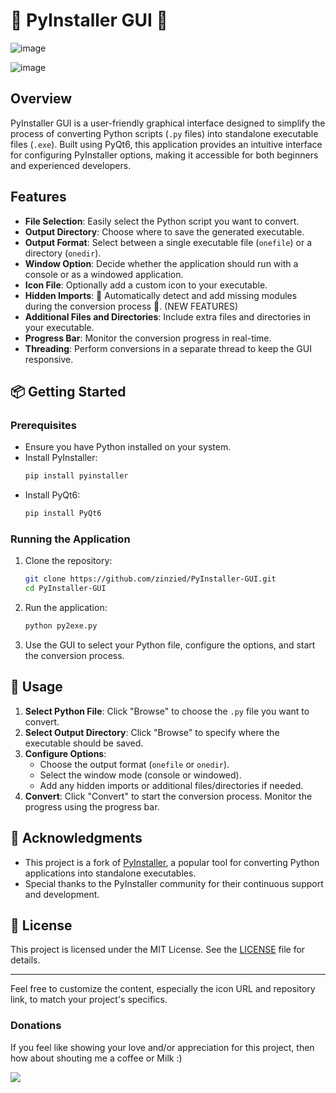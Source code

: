 # 🚀 PyInstaller GUI 🚀 

![image](https://github.com/user-attachments/assets/33e1a619-cca0-4067-860e-e4ae6d3b1ed9)

![image](https://github.com/user-attachments/assets/744f5631-8d58-416b-86eb-bd67ad12fb21)
 

##  Overview

PyInstaller GUI is a user-friendly graphical interface designed to simplify the process of converting Python scripts (`.py` files) into standalone executable files (`.exe`). Built using PyQt6, this application provides an intuitive interface for configuring PyInstaller options, making it accessible for both beginners and experienced developers.

## Features

- **File Selection**: Easily select the Python script you want to convert.
- **Output Directory**: Choose where to save the generated executable.
- **Output Format**: Select between a single executable file (`onefile`) or a directory (`onedir`).
- **Window Option**: Decide whether the application should run with a console or as a windowed application.
- **Icon File**: Optionally add a custom icon to your executable.
- **Hidden Imports**: 🚀 Automatically detect and add missing modules during the conversion process 🚀. (NEW FEATURES)
- **Additional Files and Directories**: Include extra files and directories in your executable.
- **Progress Bar**: Monitor the conversion progress in real-time.
- **Threading**: Perform conversions in a separate thread to keep the GUI responsive.

## 📦 Getting Started

### Prerequisites

- Ensure you have Python installed on your system.
- Install PyInstaller: 
  ```bash
  pip install pyinstaller
  ```
- Install PyQt6:
  ```bash
  pip install PyQt6
  ```

### Running the Application

1. Clone the repository:
   ```bash
   git clone https://github.com/zinzied/PyInstaller-GUI.git
   cd PyInstaller-GUI
   ```

2. Run the application:
   ```bash
   python py2exe.py
   ```

3. Use the GUI to select your Python file, configure the options, and start the conversion process.

## 🔧 Usage

1. **Select Python File**: Click "Browse" to choose the `.py` file you want to convert.
2. **Select Output Directory**: Click "Browse" to specify where the executable should be saved.
3. **Configure Options**:
   - Choose the output format (`onefile` or `onedir`).
   - Select the window mode (console or windowed).
   - Add any hidden imports or additional files/directories if needed.
4. **Convert**: Click "Convert" to start the conversion process. Monitor the progress using the progress bar.

## 🔧 Acknowledgments

- This project is a fork of [PyInstaller](https://github.com/pyinstaller/pyinstaller), a popular tool for converting Python applications into standalone executables.
- Special thanks to the PyInstaller community for their continuous support and development.

## 📄 License

This project is licensed under the MIT License. See the [LICENSE](LICENSE) file for details.

---

Feel free to customize the content, especially the icon URL and repository link, to match your project's specifics.

### Donations
If you feel like showing your love and/or appreciation for this project, then how about shouting me a coffee or Milk :)

[<img src="https://github.com/zinzied/Website-login-checker/assets/10098794/24f9935f-3637-4607-8980-06124c2d0225">](https://www.buymeacoffee.com/Zied)
